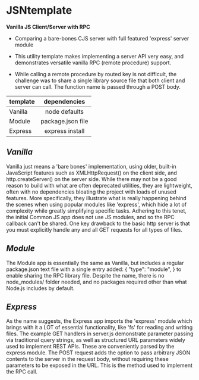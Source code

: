 # JSNtemplate

 **Vanilla JS Client/Server with RPC**

* Comparing a bare-bones CJS server with full featured 'express' server module

* This utility template makes implementing a server API very easy, and demonstrates versatile vanilla RPC (remote procedure) support.

* While calling a remote procedure by routed key is not difficult, the challenge was to share a single library source file that both client and server can call. The function name is passed through a POST body.

| template      | dependencies |
| ------------- |:-------------:|
| Vanilla       | node defaults |
| Module        | package.json file |
| Express       | express install |


## *Vanilla*

Vanilla just means a 'bare bones' implementation, using older, built-in JavaScript features such as XMLHttpRequest() on the client side, and http.createServer() on the server side.
While there may not be a good reason to build with what are often deprecated utilities, they are lightweight, often with no dependencies bloating the project with loads of unused features.
More specifically, they illustrate what is really happening behind the scenes when using popular modules like 'express', which hide a lot of complexity while greatly simplifying specific tasks.
Adhering to this tenet, the initial Common JS app does not use JS modules, and so the RPC callback can't be shared.
One key drawback to the basic http server is that you must explicitly handle any and all GET requests for all types of files.

## *Module*

The Module app is essentially the same as Vanilla, but includes a regular package.json text file with a single entry added: { "type": "module", } to enable sharing the RPC library file.
Despite the name, there is no node_modules/ folder needed, and no packages required other than what Node.js includes by default.

## *Express*

As the name suggests, the Express app imports the 'express' module which brings with it a LOT of essential functionality, like 'fs' for reading and writing files.
The example GET handlers in server.js demonstrate parameter passing via traditional query strings, as well as structured URL parameters widely used to implement REST APIs. These are conveniently parsed by the express module.
The POST request adds the option to pass arbitrary JSON contents to the server in the request body, without requiring these parameters to be exposed in the URL. This is the method used to implement the RPC call.
